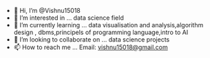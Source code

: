 - 👋 Hi, I’m @Vishnu15018
- 👀 I’m interested in ... data science field
- 🌱 I’m currently learning ... data visualisation and analysis,algorithm design , dbms,principels of programming language,intro to AI
- 💞️ I’m looking to collaborate on ... data science projects
- 📫 How to reach me ... Email: vishnu15018@gmail.com

<!---
Vishnu15018/Vishnu15018 is a ✨ special ✨ repository because its `README.md` (this file) appears on your GitHub profile.
You can click the Preview link to take a look at your changes.
--->
